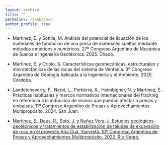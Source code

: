 ```yaml
---
layout: archive
title: ""
permalink: /trabajos/
author_profile: true
---
```

- Martinez, E. y Sottile, M. Análisis del potencial de licuación de los materiales de fundación de una presa de materiales sueltos mediante métodos empíricos y numéricos. 27º Congreso Argentino de Mecánica de Suelos e Ingeniería Geotécnica. 2025. Chaco.

- Martinez, E. y Oriolo, S. Características geomecánicas, estructurales y microtectónicas de las rocas del sistema de Ventania. 3º Congreso Argentino de Geología Aplicada a la Ingeniería y el Ambiente. 2025. Córdoba.

- Landetcheverry, F., Nervi, L., Pertierra, A., Heimbigner, N. y Martinez, E.. Prácticas habituales y marcos normativos internacionales del fracking en referencia a la inducción de sismos que puedan afectar a presas y embalses. 11º Congreso Argentino de Presas y Aprovechamientos Multipropósito. 2024. San Juan.
  
- [Martinez, E., Deus, R., Soto, J. y Nuñez Vera, J. Estudios geológicos-geotécnicos y tratamientos de estabilización de taludes de excavación de roca en el proyecto Aña Cuá, Yacyretá. 10º Congreso Argentino de Presas y Aprovechamientos Multipropósito. 2022. Río Negro.](https://www.researchgate.net/publication/373515128_Estudios_geologicos-geotecnicos_y_tratamientos_de_estabilizacion_de_taludes_de_excavacion_en_roca_en_el_proyecto_Ana_Cua_en_Yacyreta)
